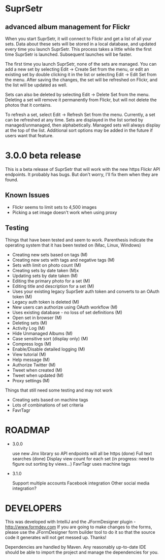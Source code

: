 # SuprSetr
## advanced album management for Flickr

When you start SuprSetr, it will connect to Flickr and get a list of all your
sets. Data about these sets will be stored in a local database, and updated
every time you launch SuprSetr. This process takes a little while the first
time SuprSetr is launched. Subsequent launches will be faster.

The first time you launch SuprSetr, none of the sets are managed. You can add a
new set by selecting Edit -> Create Set from the menu, or edit an existing set
by double clicking it in the list or selecting Edit -> Edit Set from the menu.
After saving the changes, the set will be refreshed on Flickr, and the list will
 be updated as well.

Sets can also be deleted by selecting Edit -> Delete Set from the menu. Deleting
a set will remove it permanently from Flickr, but will not delete the photos
that it contains.

To refresh a set, select Edit -> Refresh Set from the menu. Currently, a set
can be refreshed at any time. Sets are displayed in the list sorted by
managed/unmanaged, then alphabetically. Managed sets will always display at the
top of the list. Additional sort options may be added in the future if users
want that feature.

# 3.0.0 beta release
This is a beta release of SuprSetr that will work with the new https Flickr API endpoints.
It probably has bugs. But don't worry, I'll fix them when they are found.

## Known Issues

 * Flickr seems to limit sets to 4,500 images
 * Picking a set image doesn't work when using proxy
 
## Testing
Things that have been tested and seem to work. Parenthesis indicate the operating
system that it has been tested on (Mac, Linux, Windows)

 * Creating new sets based on tags (M)
 * Creating new sets with tags and negative tags (M)
 * Sets with limit on photo count (M)
 * Creating sets by date taken (M)x
 * Updating sets by date taken (M)
 * Editing the primary photo for a set (M)
 * Editing title and description for a set (M)
 * Uses your existing legacy SuprSetr auth token and converts to an OAuth token (M)
 * Legacy auth token is deleted (M)
 * New users can authorize using OAuth workflow (M)
 * Uses existing database - no loss of set definitions (M)
 * Open set in browser (M)
 * Deleting sets (M)
 * Activity Log (M)
 * Hide Unmanaged Albums (M)
 * Case sensitive sort (display only) (M)
 * Compress logs (M)
 * Enable/Disable detailed logging (M)
 * View tutorial (M)
 * Help message (M)
 * Authorize Twitter (M)
 * Tweet when created (M)
 * Tweet when updated (M)
 * Proxy settings (M)

Things that still need some testing and may not work

 * Creating sets based on machine tags
 * Lots of combinations of set criteria
 * FavrTagr


# ROADMAP
 * 3.0.0

	use new Jinx library so API endpoints will all be https (done)
    Full text searches (done)
    Display view count for each set (in progress: need to figure out sorting by views...)
	FavrTagr uses machine tags

 * 3.1.0

 	Support multiple accounts
 	Facebook integration
 	Other social media integration?

# DEVELOPERS

This was developed with IntelliJ and the JFormDesigner plugin - http://www.formdev.com
If you are going to make changes to the forms, please use the JFormDesigner form
builder tool to do it so that the source code it generates will not get messed
up. Thanks!

Dependencies are handled by Maven. Any reasonably up-to-date IDE should be able
to import the project and manage the dependencies for you.


